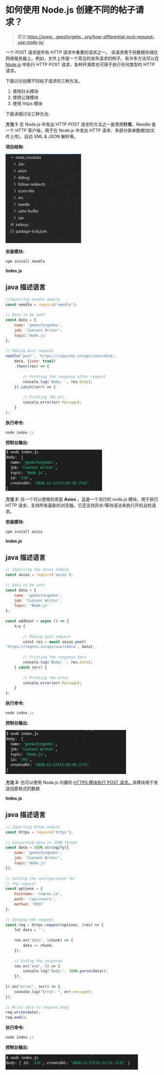 # 如何使用 Node.js 创建不同的帖子请求？

> 原文:[https://www . geesforgeks . org/how-differential-post-request-use-node-js/](https://www.geeksforgeeks.org/how-to-create-different-post-request-using-node-js/)

一个 POST 请求是所有 HTTP 请求中重要的请求之一。 该请求用于将数据存储在网络服务器上。例如，文件上传是一个常见的发布请求的例子。有许多方法可以在 [Node.js](https://www.geeksforgeeks.org/introduction-to-nodejs/) 中执行 HTTP POST 请求。各种开源库也可用于执行任何类型的 HTTP 请求。

下面讨论创建不同帖子请求的三种方法。

1.  使用针头模块
2.  使用公理模块
3.  使用 https 模块

下面详细讨论三种方法:

**方法 1:** 在 Node.js 中发出 HTTP POST 请求的方法之一是使用**针库**。Needle 是一个 HTTP 客户端，用于在 Node.js 中发出 HTTP 请求、多部分表单数据(如文件上传)、自动 XML & JSON 解析等。

**项目结构:**

![](img/e6fa88b6fcd5d97021b57778ac099b3c.png)

**安装模块:**

```js
npm install needle
```

**Index.js**

## java 描述语言

```js
//Importing needle module
const needle = require('needle');

// Data to be sent
const data = {
    name: 'geeksforgeeks',
    job: 'Content Writer',
    topic:'Node.js'
};

// Making post request
needle('post', 'https://requires.in/api/usersdata', 
    data, {json: true})
    .then((res) => {

        // Printing the response after request
        console.log('Body: ', res.body);
    }).catch((err) => {

        // Printing the err
        console.error(err.Message);
    }
);
```

**执行命令:**

```js
node index.js
```

**控制台输出:**

![](img/379d20890323725cc47876daee23d643.png)

**方法 2:** 另一个可以使用的库是 **Axios** 。这是一个流行的 node.js 模块，用于执行 HTTP 请求，支持所有最新的浏览器。它还支持异步/等待语法来执行开机自检请求。

**安装模块:**

```js
npm install axios
```

**Index.js**

## java 描述语言

```js
// Importing the axios module
const axios = require('axios');

// Data to be sent
const data = {
    name: 'geeksforgeeks',
    job: 'Content Writer',
    topic: 'Node.js'
};

const addUser = async () => {
    try {

        // Making post request 
        const res = await axios.post(
'https://reqres.in/api/usersdata', data);

        // Printing the response data   
        console.log('Body: ', res.data);
    } catch (err) {

        // Printing the error
        console.error(err.Message);
    }
};
```

**执行命令:**

```js
node index.js
```

**控制台输出:**

![](img/8e2c5e193cf96ba2e19fe711e9a97790.png)

**方法 3:** 也可以使用 Node.js 内置的 [HTTPS 模块执行 POST 请求。](https://www.geeksforgeeks.org/https-in-node/)该模块用于发送加密格式的数据

**Index.js**

## java 描述语言

```js
// Importing https module
const https = require('https');

// Converting data in JSON format
const data = JSON.stringify({
    name: 'geeksforgeeks',
    job: 'Content Writer',
    topic:'Node.js'
});

// Setting the configuration for
// the request
const options = {
    hostname: 'reqres.in',
    path: '/api/users',
    method: 'POST'
};

// Sending the request
const req = https.request(options, (res) => {
    let data = '';

    res.on('data', (chunk) => {
        data += chunk;
    });

    // Ending the response 
    res.on('end', () => {
        console.log('Body:', JSON.parse(data));
    });

}).on("error", (err) => {
    console.log("Error: ", err.message);
});

// Write data to request body
req.write(data);
req.end();
```

**执行命令:**

```js
node index.js
```

**控制台输出:**

![](img/7bd5690df87acb70a0343d130ab64ae8.png)
